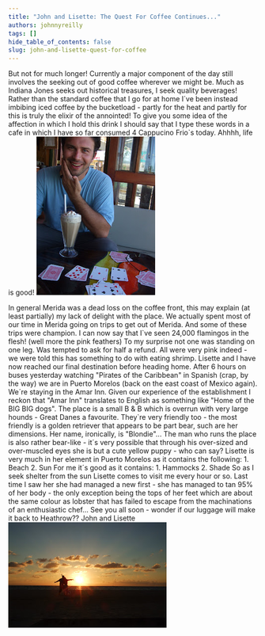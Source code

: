 ```yaml
---
title: "John and Lisette: The Quest For Coffee Continues..."
authors: johnnyreilly
tags: []
hide_table_of_contents: false
slug: john-and-lisette-quest-for-coffee
---
```

But not for much longer! Currently a major component of the day still involves the seeking out of good coffee wherever we might be. Much as Indiana Jones seeks out historical treasures, I seek quality beverages! Rather than the standard coffee that I go for at home I´ve been instead imbibing iced coffee by the bucketload - partly for the heat and partly for this is truly the elixir of the annointed! To give you some idea of the affection in which I hold this drink I should say that I type these words in a cafe in which I have so far consumed 4 Cappucino Frio\`s today. Ahhhh, life is good! ![](DSCF2818.JPG)

 In general Merida was a dead loss on the coffee front, this may explain (at least partially) my lack of delight with the place. We actually spent most of our time in Merida going on trips to get out of Merida. And some of these trips were champion. I can now say that I\`ve seen 24,000 flamingos in the flesh! (well more the pink feathers) To my surprise not one was standing on one leg. Was tempted to ask for half a refund. All were very pink indeed - we were told this has something to do with eating shrimp. Lisette and I have now reached our final destination before heading home. After 6 hours on buses yesterday watching "Pirates of the Caribbean" in Spanish (crap, by the way) we are in Puerto Morelos (back on the east coast of Mexico again). We´re staying in the Amar Inn. Given our experience of the establishment I reckon that "Amar Inn" translates to English as something like "Home of the BIG BIG dogs". The place is a small B & B which is overrun with very large hounds - Great Danes a favourite. They\`re very friendly too - the most friendly is a golden retriever that appears to be part bear, such are her dimensions. Her name, ironically, is "Blondie"... The man who runs the place is also rather bear-like - it´s very possible that through his over-sized and over-muscled eyes she is but a cute yellow puppy - who can say? Lisette is very much in her element in Puerto Morelos as it contains the following: 1. Beach 2. Sun For me it´s good as it contains: 1. Hammocks 2. Shade So as I seek shelter from the sun Lisette comes to visit me every hour or so. Last time I saw her she had managed a new first - she has managed to tan 95% of her body - the only exception being the tops of her feet which are about the same colour as lobster that has failed to escape from the machinations of an enthusiastic chef... See you all soon - wonder if our luggage will make it back to Heathrow?? John and Lisette ![](Us+At+Dawn.JPG)


